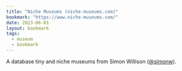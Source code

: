 ```yaml
---
title: "Niche Museums (niche-museums.com)"
bookmark: "https://www.niche-museums.com/"
date: 2023-06-01
layout: bookmark
tags:
  - museum
  - bookmark
---
```

A database tiny and niche museums from Simon Willison ([@simonw](https://twitter.com/simonw)).